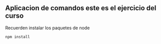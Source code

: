 ## Aplicacion de comandos este es el ejercicio del curso

Recuerden instalar los paquetes de node

```
npm install
```